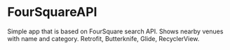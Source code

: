 # FourSquareAPI

Simple app that is based on FourSquare search API. Shows nearby venues with name and category. 
Retrofit, Butterknife, Glide, RecyclerView. 

